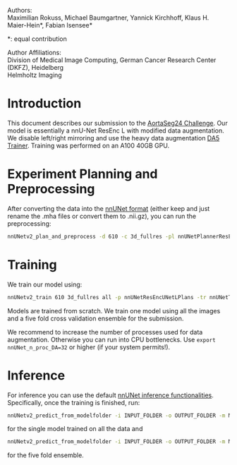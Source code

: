 Authors: \
Maximilian Rokuss, Michael Baumgartner, Yannick Kirchhoff, Klaus H. Maier-Hein*, Fabian Isensee*

*: equal contribution

Author Affiliations:\
Division of Medical Image Computing, German Cancer Research Center (DKFZ), Heidelberg \
Helmholtz Imaging

# Introduction

This document describes our submission to the [AortaSeg24 Challenge](https://aortaseg24.grand-challenge.org/). 
Our model is essentially a nnU-Net ResEnc L with modified data augmentation. We disable left/right mirroring and use the heavy data augmentation [DA5 Trainer](../../nnunetv2/training/nnUNetTrainer/variants/data_augmentation/nnUNetTrainerDA5.py). Training was performed on an A100 40GB GPU.

# Experiment Planning and Preprocessing
After converting the data into the [nnUNet format](../..at.md) (either keep and just rename the .mha files or convert them to .nii.gz), you can run the preprocessing:

```bash
nnUNetv2_plan_and_preprocess -d 610 -c 3d_fullres -pl nnUNetPlannerResEncL -np 16
```

# Training
We train our model using:

```bash
nnUNetv2_train 610 3d_fullres all -p nnUNetResEncUNetLPlans -tr nnUNetTrainer_onlyMirror01_DA5
```
Models are trained from scratch. We train one model using all the images and a five fold cross validation ensemble for the submission.

We recommend to increase the number of processes used for data augmentation. Otherwise you can run into CPU bottlenecks.
Use `export nnUNet_n_proc_DA=32` or higher (if your system permits!).

# Inference
For inference you can use the default [nnUNet inference functionalities](../..nunet.md). Specifically, once the training is finished, run:

```bash
nnUNetv2_predict_from_modelfolder -i INPUT_FOLDER -o OUTPUT_FOLDER -m MODEL_FOLDER -f all
```

for the single model trained on all the data and 

```bash
nnUNetv2_predict_from_modelfolder -i INPUT_FOLDER -o OUTPUT_FOLDER -m MODEL_FOLDER
```

for the five fold ensemble.